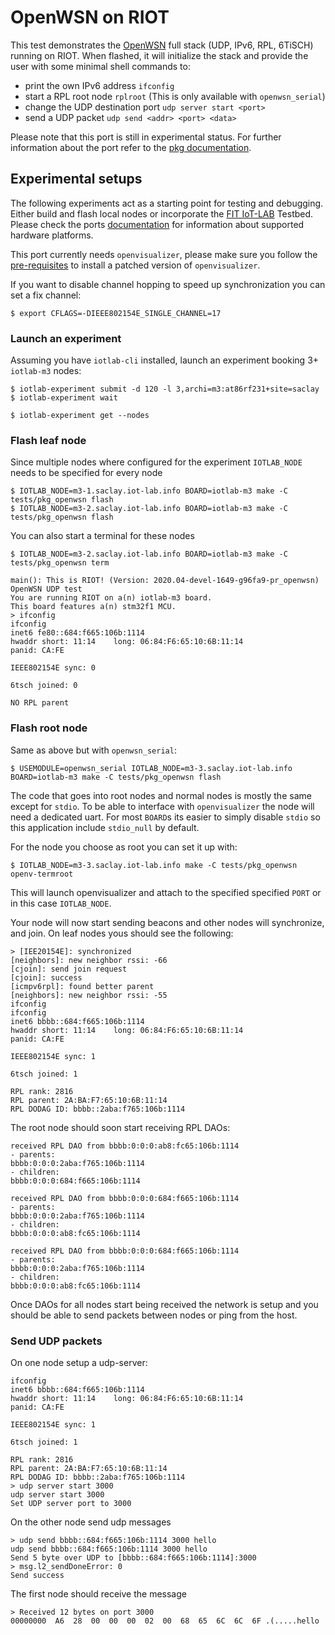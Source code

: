 # OpenWSN on RIOT
This test demonstrates the [OpenWSN](https://github.com/openwsn-berkeley/openwsn-fw) full
stack (UDP, IPv6, RPL, 6TiSCH) running on RIOT. When flashed, it will initialize the stack
and provide the user with some minimal shell commands to:

- print the own IPv6 address `ifconfig`
- start a RPL root node `rplroot` (This is only available with `openwsn_serial`)
- change the UDP destination port `udp server start <port>`
- send a UDP packet `udp send <addr> <port> <data>`

Please note that this port is still in experimental status. For further information
about the port refer to the [pkg documentation](../../pkg/openwsn/doc.txt).

## Experimental setups

The following experiments act as a starting point for testing and debugging. Either
build and flash local nodes or incorporate the [FIT IoT-LAB](https://www.iot-lab.info/)
Testbed. Please check the ports [documentation](../../pkg/openwsn/doc.txt) for information
about supported hardware platforms.

This port currently needs `openvisualizer`, please make sure you follow the
[pre-requisites](dist/tools/openvisualizer/makefile.openvisualizer.inc.mk)
to install a patched version of `openvisualizer`.

If you want to disable channel hopping to speed up synchronization you can set
a fix channel:

    $ export CFLAGS=-DIEEE802154E_SINGLE_CHANNEL=17

### Launch an experiment

Assuming you have `iotlab-cli` installed, launch an experiment booking 3+
`iotlab-m3` nodes:

    $ iotlab-experiment submit -d 120 -l 3,archi=m3:at86rf231+site=saclay
    $ iotlab-experiment wait

    $ iotlab-experiment get --nodes

### Flash leaf node


Since multiple nodes where configured for the experiment `IOTLAB_NODE` needs
to be specified for every node

    $ IOTLAB_NODE=m3-1.saclay.iot-lab.info BOARD=iotlab-m3 make -C tests/pkg_openwsn flash
    $ IOTLAB_NODE=m3-2.saclay.iot-lab.info BOARD=iotlab-m3 make -C tests/pkg_openwsn flash

You can also start a terminal for these nodes

    $ IOTLAB_NODE=m3-2.saclay.iot-lab.info BOARD=iotlab-m3 make -C tests/pkg_openwsn term

    main(): This is RIOT! (Version: 2020.04-devel-1649-g96fa9-pr_openwsn)
    OpenWSN UDP test
    You are running RIOT on a(n) iotlab-m3 board.
    This board features a(n) stm32f1 MCU.
    > ifconfig
    ifconfig
    inet6 fe80::684:f665:106b:1114
    hwaddr short: 11:14    long: 06:84:F6:65:10:6B:11:14
    panid: CA:FE

    IEEE802154E sync: 0

    6tsch joined: 0

    NO RPL parent

### Flash root node

Same as above but with `openwsn_serial`:

    $ USEMODULE=openwsn_serial IOTLAB_NODE=m3-3.saclay.iot-lab.info BOARD=iotlab-m3 make -C tests/pkg_openwsn flash

The code that goes into root nodes and normal nodes is mostly the same except for
`stdio`. To be able to interface with `openvisualizer` the node will need a
dedicated uart. For most `BOARD`s its easier to simply disable `stdio` so this
application include `stdio_null` by default.

For the node you choose as root you can set it up with:

    $ IOTLAB_NODE=m3-3.saclay.iot-lab.info make -C tests/pkg_openwsn openv-termroot

This will launch openvisualizer and attach to the specified specified `PORT` or
in this case `IOTLAB_NODE`.

Your node will now start sending beacons and other nodes will synchronize, and
join. On leaf nodes yous should see the following:

    > [IEE20154E]: synchronized
    [neighbors]: new neighbor rssi: -66
    [cjoin]: send join request
    [cjoin]: success
    [icmpv6rpl]: found better parent
    [neighbors]: new neighbor rssi: -55
    ifconfig
    ifconfig
    inet6 bbbb::684:f665:106b:1114
    hwaddr short: 11:14    long: 06:84:F6:65:10:6B:11:14
    panid: CA:FE

    IEEE802154E sync: 1

    6tsch joined: 1

    RPL rank: 2816
    RPL parent: 2A:BA:F7:65:10:6B:11:14
    RPL DODAG ID: bbbb::2aba:f765:106b:1114

The root node should soon start receiving RPL DAOs:

    received RPL DAO from bbbb:0:0:0:ab8:fc65:106b:1114
    - parents:
    bbbb:0:0:0:2aba:f765:106b:1114
    - children:
    bbbb:0:0:0:684:f665:106b:1114

    received RPL DAO from bbbb:0:0:0:684:f665:106b:1114
    - parents:
    bbbb:0:0:0:2aba:f765:106b:1114
    - children:
    bbbb:0:0:0:ab8:fc65:106b:1114

    received RPL DAO from bbbb:0:0:0:684:f665:106b:1114
    - parents:
    bbbb:0:0:0:2aba:f765:106b:1114
    - children:
    bbbb:0:0:0:ab8:fc65:106b:1114

Once DAOs for all nodes start being received the network is setup and you
should be able to send packets between nodes or ping from the host.

### Send UDP packets

On one node setup a udp-server:

    ifconfig
    inet6 bbbb::684:f665:106b:1114
    hwaddr short: 11:14    long: 06:84:F6:65:10:6B:11:14
    panid: CA:FE

    IEEE802154E sync: 1

    6tsch joined: 1

    RPL rank: 2816
    RPL parent: 2A:BA:F7:65:10:6B:11:14
    RPL DODAG ID: bbbb::2aba:f765:106b:1114
    > udp server start 3000
    udp server start 3000
    Set UDP server port to 3000

On the other node send udp messages

    > udp send bbbb::684:f665:106b:1114 3000 hello
    udp send bbbb::684:f665:106b:1114 3000 hello
    Send 5 byte over UDP to [bbbb::684:f665:106b:1114]:3000
    > msg.l2_sendDoneError: 0
    Send success

The first node should receive the message

    > Received 12 bytes on port 3000
    00000000  A6  28  00  00  00  02  00  68  65  6C  6C  6F .(.....hello

